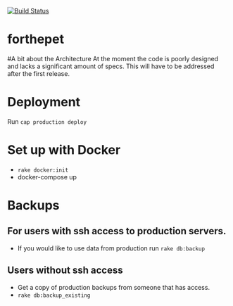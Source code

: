 [![Build Status](https://semaphoreci.com/api/v1/projects/f5a81c41-e823-496a-9d28-bdebb28110b3/426216/badge.svg)](https://semaphoreci.com/glenbray/forthepet)

forthepet
============

#A bit about the Architecture
At the moment the code is poorly designed and lacks a significant amount of specs. This will have to be addressed after the first release.

# Deployment

Run `cap production deploy`

# Set up with Docker
- `rake docker:init`
- docker-compose up

# Backups

## For users with ssh access to production servers.
- If you would like to use data from production run `rake db:backup`

## Users without ssh access

- Get a copy of production backups from someone that has access.
- `rake db:backup_existing`
